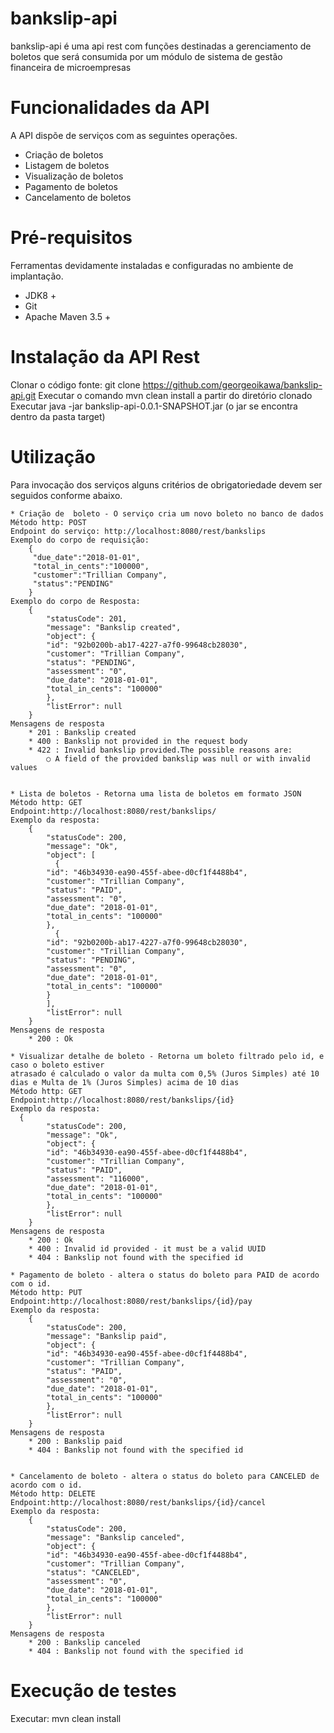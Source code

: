 # bankslip-api
bankslip-api é uma api rest com funções destinadas a gerenciamento de boletos que será consumida por um módulo de sistema de gestão financeira de microempresas

# Funcionalidades da API
A API dispõe de serviços com as seguintes operações.
  * Criação de boletos
  * Listagem de boletos
  * Visualização de boletos
  * Pagamento de boletos
  * Cancelamento de boletos

# Pré-requisitos
Ferramentas devidamente instaladas e configuradas no ambiente de implantação.
  * JDK8 +
  * Git
  * Apache Maven 3.5 + 

# Instalação da API Rest
Clonar o código fonte: git clone https://github.com/georgeoikawa/bankslip-api.git 
Executar o comando mvn clean install a partir do diretório clonado
Executar java -jar bankslip-api-0.0.1-SNAPSHOT.jar (o jar se encontra dentro da pasta target)

# Utilização
Para invocação dos serviços alguns critérios de obrigatoriedade devem ser seguidos conforme abaixo.

	* Criação de  boleto - O serviço cria um novo boleto no banco de dados
	Método http: POST
	Endpoint do serviço: http://localhost:8080/rest/bankslips
	Exemplo do corpo de requisição:
		{
		 "due_date":"2018-01-01",
		 "total_in_cents":"100000",
		 "customer":"Trillian Company",
		 "status":"PENDING"
		}
	Exemplo do corpo de Resposta:
		{
			"statusCode": 201,
			"message": "Bankslip created",
			"object": {
			"id": "92b0200b-ab17-4227-a7f0-99648cb28030",
			"customer": "Trillian Company",
			"status": "PENDING",
			"assessment": "0",
			"due_date": "2018-01-01",
			"total_in_cents": "100000"
			},
			"listError": null
		}
	Mensagens de resposta
		* 201 : Bankslip created
		* 400 : Bankslip not provided in the request body
		* 422 : Invalid bankslip provided.The possible reasons are:
			○ A field of the provided bankslip was null or with invalid values
			
			
	* Lista de boletos - Retorna uma lista de boletos em formato JSON
	Método http: GET
	Endpoint:http://localhost:8080/rest/bankslips/
	Exemplo da resposta:
		{
			"statusCode": 200,
			"message": "Ok",
			"object": [
			  {
			"id": "46b34930-ea90-455f-abee-d0cf1f4488b4",
			"customer": "Trillian Company",
			"status": "PAID",
			"assessment": "0",
			"due_date": "2018-01-01",
			"total_in_cents": "100000"
			},
			  {
			"id": "92b0200b-ab17-4227-a7f0-99648cb28030",
			"customer": "Trillian Company",
			"status": "PENDING",
			"assessment": "0",
			"due_date": "2018-01-01",
			"total_in_cents": "100000"
			}
			],
			"listError": null
		}
	Mensagens de resposta
		* 200 : Ok
		
	* Visualizar detalhe de boleto - Retorna um boleto filtrado pelo id, e caso o boleto estiver
	atrasado é calculado o valor da multa com 0,5% (Juros Simples) até 10 dias e Multa de 1% (Juros Simples) acima de 10 dias
	Método http: GET
	Endpoint:http://localhost:8080/rest/bankslips/{id}
	Exemplo da resposta:
	  {
			"statusCode": 200,
			"message": "Ok",
			"object": {
			"id": "46b34930-ea90-455f-abee-d0cf1f4488b4",
			"customer": "Trillian Company",
			"status": "PAID",
			"assessment": "116000",
			"due_date": "2018-01-01",
			"total_in_cents": "100000"
			},
			"listError": null
		}
	Mensagens de resposta
		* 200 : Ok
		* 400 : Invalid id provided - it must be a valid UUID
		* 404 : Bankslip not found with the specified id

	* Pagamento de boleto - altera o status do boleto para PAID de acordo com o id.
	Método http: PUT
	Endpoint:http://localhost:8080/rest/bankslips/{id}/pay
	Exemplo da resposta:
		{
			"statusCode": 200,
			"message": "Bankslip paid",
			"object": {
			"id": "46b34930-ea90-455f-abee-d0cf1f4488b4",
			"customer": "Trillian Company",
			"status": "PAID",
			"assessment": "0",
			"due_date": "2018-01-01",
			"total_in_cents": "100000"
			},
			"listError": null
		}
	Mensagens de resposta
		* 200 : Bankslip paid
		* 404 : Bankslip not found with the specified id
		
	
	* Cancelamento de boleto - altera o status do boleto para CANCELED de acordo com o id.
	Método http: DELETE
	Endpoint:http://localhost:8080/rest/bankslips/{id}/cancel
	Exemplo da resposta:
		{
			"statusCode": 200,
			"message": "Bankslip canceled",
			"object": {
			"id": "46b34930-ea90-455f-abee-d0cf1f4488b4",
			"customer": "Trillian Company",
			"status": "CANCELED",
			"assessment": "0",
			"due_date": "2018-01-01",
			"total_in_cents": "100000"
			},
			"listError": null
		}
	Mensagens de resposta
		* 200 : Bankslip canceled
		* 404 : Bankslip not found with the specified id

		
# Execução de testes
Executar: mvn clean install		
